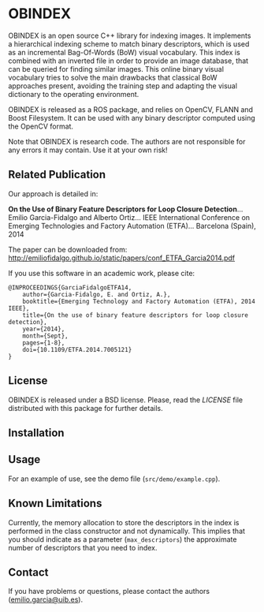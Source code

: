 # OBINDEX

OBINDEX is an open source C++ library for indexing images. It implements a hierarchical indexing scheme to match binary descriptors, which is used as an incremental Bag-Of-Words (BoW) visual vocabulary. This index is combined with an inverted file in order to provide an image database, that can be queried for finding similar images. This online binary visual vocabulary tries to solve the main drawbacks that classical BoW approaches present, avoiding the training step and adapting the visual dictionary to the operating environment.

OBINDEX is released as a ROS package, and relies on OpenCV, FLANN and Boost Filesystem. It can be used with any binary descriptor computed using the OpenCV format.

Note that OBINDEX is research code. The authors are not responsible for any errors it may contain. Use it at your own risk!

## Related Publication

Our approach is detailed in:

**On the Use of Binary Feature Descriptors for Loop Closure Detection**...
Emilio Garcia-Fidalgo and Alberto Ortiz...
IEEE International Conference on Emerging Technologies and Factory Automation (ETFA)...
Barcelona (Spain), 2014

The paper can be downloaded from: http://emiliofidalgo.github.io/static/papers/conf_ETFA_Garcia2014.pdf

If you use this software in an academic work, please cite:

	@INPROCEEDINGS{GarciaFidalgoETFA14,
		author={Garcia-Fidalgo, E. and Ortiz, A.}, 
		booktitle={Emerging Technology and Factory Automation (ETFA), 2014 IEEE},
		title={On the use of binary feature descriptors for loop closure detection},
		year={2014},
		month={Sept},
		pages={1-8},
		doi={10.1109/ETFA.2014.7005121}
	}

## License

OBINDEX is released under a BSD license. Please, read the *LICENSE* file distributed with this package for further details.

## Installation

## Usage

For an example of use, see the demo file (`src/demo/example.cpp`).

## Known Limitations

Currently, the memory allocation to store the descriptors in the index is performed in the class constructor and not dynamically. This implies that you should indicate as a parameter (`max_descriptors`) the approximate number of descriptors that you need to index.

## Contact

If you have problems or questions, please contact the authors (emilio.garcia@uib.es).
